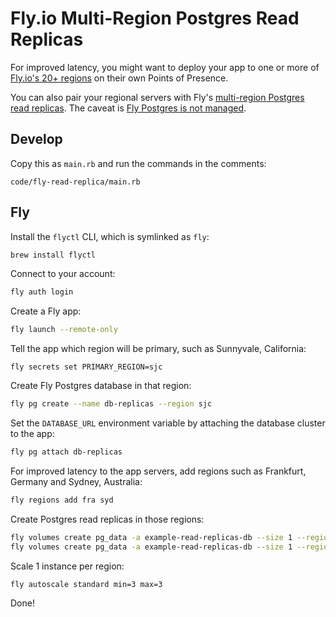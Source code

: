 # Fly.io Multi-Region Postgres Read Replicas

For improved latency,
you might want to deploy your app to one or more of
[Fly.io's 20+ regions](https://fly.io/docs/reference/regions/)
on their own Points of Presence.

You can also pair your regional servers with Fly's
[multi-region Postgres read replicas](https://fly.io/docs/getting-started/multi-region-databases/).
The caveat is
[Fly Postgres is not managed](https://fly.io/docs/rails/getting-started/migrate-from-heroku/#databases).

## Develop

Copy this as `main.rb` and run the commands in the comments:

```embed
code/fly-read-replica/main.rb
```

## Fly

Install the `flyctl` CLI, which is symlinked as `fly`:

```bash
brew install flyctl
```

Connect to your account:

```bash
fly auth login
```

Create a Fly app:

```bash
fly launch --remote-only
```

Tell the app which region will be primary,
such as Sunnyvale, California:

```
fly secrets set PRIMARY_REGION=sjc
```

Create Fly Postgres database in that region:

```bash
fly pg create --name db-replicas --region sjc
```

Set the `DATABASE_URL` environment variable
by attaching the database cluster to the app:

```bash
fly pg attach db-replicas
```

For improved latency to the app servers, add regions
such as Frankfurt, Germany and Sydney, Australia:

```bash
fly regions add fra syd
```

Create Postgres read replicas in those regions:

```bash
fly volumes create pg_data -a example-read-replicas-db --size 1 --region fra
fly volumes create pg_data -a example-read-replicas-db --size 1 --region syd
```

Scale 1 instance per region:

```bash
fly autoscale standard min=3 max=3
```

Done!
